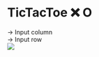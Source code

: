 # TicTacToe ❌ O
-> Input column<br>
-> Input row<br>
<img src="https://cdn.discordapp.com/attachments/627202547962347552/1017049992214622259/Screenshot_2022-09-07_193216.png">
